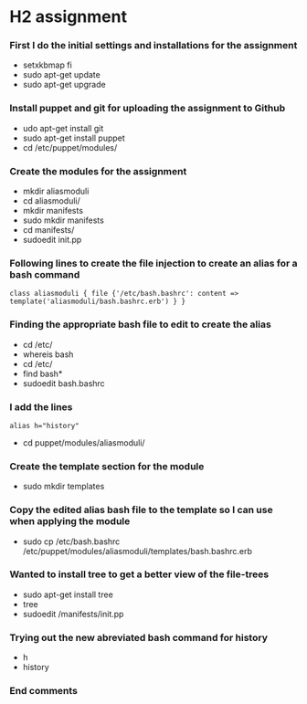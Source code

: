 # H2 assignment

### First I do the initial settings and installations for the assignment

* setxkbmap fi
* sudo apt-get update
* sudo apt-get upgrade

### Install puppet and git for uploading the assignment to Github

* udo apt-get install git
* sudo apt-get install puppet
* cd /etc/puppet/modules/

### Create the modules for the assignment

* mkdir aliasmoduli
* cd aliasmoduli/
* mkdir manifests
* sudo mkdir manifests
* cd manifests/
* sudoedit init.pp

### Following lines to create the file injection to create an alias for a bash command

`class aliasmoduli {
		file {'/etc/bash.bashrc':
		content => template('aliasmoduli/bash.bashrc.erb')
		}
 }`

### Finding the appropriate bash file to edit to create the alias

* cd /etc/
* whereis bash
* cd /etc/
* find bash*
* sudoedit bash.bashrc

### I add the lines

`alias h="history"` 

* cd puppet/modules/aliasmoduli/

### Create the template section for the module

* sudo mkdir templates

### Copy the edited alias bash file to the template so I can use when applying the module 

* sudo cp /etc/bash.bashrc /etc/puppet/modules/aliasmoduli/templates/bash.bashrc.erb

### Wanted to install tree to get a better view of the file-trees

* sudo apt-get install tree
* tree
* sudoedit /manifests/init.pp

### Trying out the new abreviated bash command for history

* h
* history

### End comments



